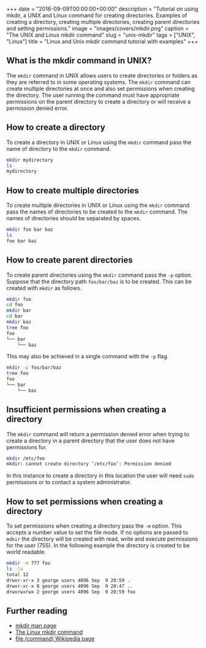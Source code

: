 +++
date = "2016-09-09T00:00:00+00:00"
description = "Tutorial on using mkdir, a UNIX and Linux command for creating directories. Examples of creating a directory, creating multiple directories, creating parent directories and setting permissions."
image = "images/covers/mkdir.png"
caption = "The UNIX and Linux mkdir command"
slug = "unix-mkdir"
tags = ["UNIX", "Linux"]
title = "Linux and Unix mkdir command tutorial with examples"
+++

## What is the mkdir command in UNIX?

The `mkdir` command in UNIX allows users to create directories or folders as
they are referred to in some operating systems. The `mkdir` command can create
multiple directories at once and also set permissions when creating the
directory. The user running the command must have appropriate permissions on the
parent directory to create a directory or will receive a permission denied
error.

## How to create a directory

To create a directory in UNIX or Linux using the `mkdir` command pass the name
of directory to the `mkdir` command.

```sh
mkdir mydirectory
ls
mydirectory
```

## How to create multiple directories

To create multiple directories in UNIX or Linux using the `mkdir` command pass
the names of directories to be created to the `mkdir` command. The names of
directories should be separated by spaces.

```sh
mkdir foo bar baz
ls
foo bar baz
```

## How to create parent directories

To create parent directories using the `mkdir` command pass the `-p` option.
Suppose that the directory path `foo/bar/baz` is to be created. This can be
created with `mkdir` as follows.

```sh
mkdir foo
cd foo
mkdir bar
cd bar
mkdir baz
tree foo
foo
└── bar
    └── baz
```

This may also be achieved in a single command with the `-p` flag.

```sh
mkdir -p foo/bar/baz
tree foo
foo
└── bar
    └── baz
```

## Insufficient permissions when creating a directory

The `mkdir` command will return a permission denied error when trying to create
a directory in a parent directory that the user does not have permissions for.

```sh
mkdir /etc/foo
mkdir: cannot create directory ‘/etc/foo’: Permission denied
```

In this instance to create a directory in this location the user will need
`sudo` permissions or to contact a system administrator.

## How to set permissions when creating a directory

To set permissions when creating a directory pass the `-m` option. This accepts
a number value to set the file mode. If no options are passed to `mdkir` the
directory will be created with read, write and execute permissions for the user
(755). In the following example the directory is created to be world readable.

```sh
mkdir -m 777 foo
ls -la
total 12
drwxr-xr-x 3 george users 4096 Sep  9 20:59 .
drwxr-xr-x 8 george users 4096 Sep  9 20:47 ..
drwxrwxrwx 2 george users 4096 Sep  9 20:59 foo
```

## Further reading

- [mkdir man page][1]
- [The Linux mkdir command][3]
- [file (command) Wikipedia page][4]

[1]: http://linux.die.net/man/1/mkdir
[2]: /images/articles/mkdir.png "Linux and Unix mkdir command"
[3]: http://ww.linfo.org/mkdir.html
[4]: https://en.wikipedia.org/wiki/Mkdir
